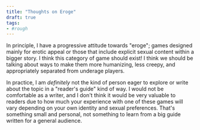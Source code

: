 ```yaml
---
title: "Thoughts on Eroge"
draft: true
tags:
- #rough 
---
```


In principle, I have a progressive attitude towards "eroge"; games designed mainly for erotic appeal or those that include explicit sexual content within a bigger story. I think this category of game should exist! I think we should be talking about ways to make them more humanizing, less creepy, and appropriately separated from underage players.

In practice, I am *definitely* not the kind of person eager to explore or write about the topic in a "reader's guide" kind of way. I would not be comfortable as a writer, and I don't think it would be very valuable to readers due to how much your experience with one of these games will vary depending on your own identity and sexual preferences. That's something small and personal, not something to learn from a big guide written for a general audience.
